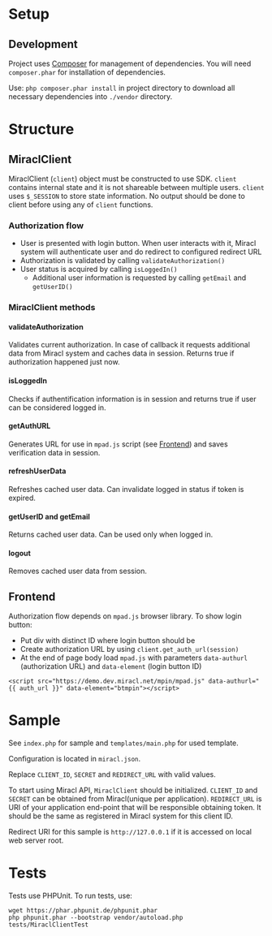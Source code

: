 # Setup

## Development

Project uses [Composer](http://getcomposer.org) for management of dependencies. You will need `composer.phar` for
installation of dependencies.

Use:
`php composer.phar install` in project directory to download all necessary dependencies into `./vendor` directory.

# Structure

## MiraclClient

MiraclClient (`client`) object must be constructed to use SDK. `client` contains internal state and it is not shareable
 between multiple users.  `client` uses `$_SESSION` to store state information. No output should be done to client
 before using any of `client` functions.

### Authorization flow

* User is presented with login button. When user interacts with it, Miracl system will authenticate user and do redirect
to configured redirect URL
* Authorization is validated by calling `validateAuthorization()`
* User status is acquired by calling `isLoggedIn()`
  * Additional user information is requested by calling `getEmail` and `getUserID()`

### MiraclClient methods

#### validateAuthorization

Validates current authorization. In case of callback it requests additional data from Miracl system and caches data in
session. Returns true if authorization happened just now.

#### isLoggedIn

Checks if authentification information is in session and returns true if user can be considered logged in.

#### getAuthURL

Generates URL for use in `mpad.js` script (see [Frontend](#markdown-header-frontend)) and saves verification data in
session.

#### refreshUserData

Refreshes cached user data. Can invalidate logged in status if token is expired.

#### getUserID and getEmail

Returns cached user data. Can be used only when logged in.

#### logout

Removes cached user data from session.

## Frontend

Authorization flow depends on `mpad.js` browser library. To show login button:

* Put div with distinct ID where login button should be
* Create authorization URL by using
`client.get_auth_url(session)`
* At the end of page body load `mpad.js` with parameters `data-authurl`
(authorization URL) and `data-element` (login button ID)

```
<script src="https://demo.dev.miracl.net/mpin/mpad.js" data-authurl="{{ auth_url }}" data-element="btmpin"></script>
```

# Sample

See `index.php` for sample and `templates/main.php` for used template.

Configuration is located in `miracl.json`.

Replace `CLIENT_ID`, `SECRET` and `REDIRECT_URL` with valid values.

To start using Miracl API, `MiraclClient` should be initialized. `CLIENT_ID` and `SECRET` can be obtained from
Miracl(unique per application). `REDIRECT_URL` is URI of your application end-point that will be responsible obtaining
token. It should be the same as registered in Miracl system for this client ID.

Redirect URI for this sample is `http://127.0.0.1` if it is accessed on local web server root.

# Tests

Tests use PHPUnit. To run tests, use:
```
wget https://phar.phpunit.de/phpunit.phar
php phpunit.phar --bootstrap vendor/autoload.php tests/MiraclClientTest
```